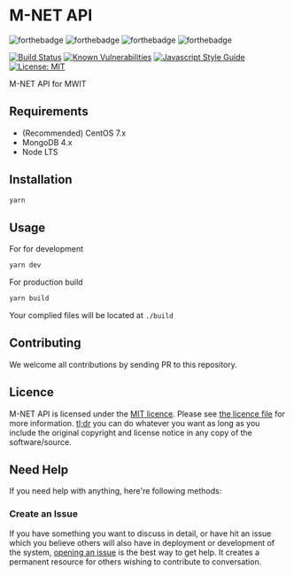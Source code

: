M-NET API
=========

![forthebadge](https://forthebadge.com/images/badges/fuck-it-ship-it.svg)
![forthebadge](https://forthebadge.com/images/badges/built-with-love.svg)
![forthebadge](https://forthebadge.com/images/badges/uses-js.svg)
![forthebadge](https://forthebadge.com/images/badges/powered-by-electricity.svg)

[![Build Status](https://img.shields.io/travis/rayriffy/mnet-api.svg?style=for-the-badge)](https://travis-ci.org/rayriffy/mnet-api)
[![Known Vulnerabilities](https://img.shields.io/snyk/vulnerabilities/github/rayriffy/mnet-api.svg?style=for-the-badge)](https://snyk.io/test/github/rayriffy/mnet-api?targetFile=package.json)
[![Javascript Style Guide](https://img.shields.io/badge/code_style-standard-brightgreen.svg?style=for-the-badge)](https://standardjs.com)
[![License: MIT](https://img.shields.io/badge/License-MIT-blue.svg?style=for-the-badge)](https://opensource.org/licenses/MIT)

M-NET API for MWIT

Requirements
------------

  - (Recommended) CentOS 7.x
  - MongoDB 4.x
  - Node LTS

Installation
------------

```bash
yarn
```

Usage
-----

For for development

```bash
yarn dev
```

For production build

```bash
yarn build
```

Your complied files will be located at `./build`

Contributing
------------

We welcome all contributions by sending PR to this repository.

Licence
-------

M-NET API is licensed under the [MIT licence](https://opensource.org/licenses/MIT). Please see [the licence file](LICENCE) for more information. [tl;dr](https://tldrlegal.com/license/mit-license) you can do whatever you want as long as you include the original copyright and license notice in any copy of the software/source.

Need Help
---------

If you need help with anything, here're following methods:

### Create an Issue

If you have something you want to discuss in detail, or have hit an issue which you believe others will also have in deployment or development of the system, [opening an issue](https://github.com/rayriffy/mnet-api/issues) is the best way to get help. It creates a permanent resource for others wishing to contribute to conversation.
